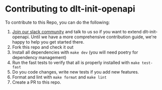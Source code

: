 # Contributing to dlt-init-openapi

To contribute to this Repo, you can do the following:

1. [Join our slack community](https://dlthub.com/community) and talk to us so if you want to extend dlt-init-openapi. Until we have a more comprehensive contribution guide, we're happy to help you get started there.
2. Fork this repo and check it out
3. Install all dependencies with `make dev` (you will need poetry for dependency management)
4. Run the fast tests to verify that all is properly installed with `make test-fast`
5. Do you code changes, write new tests if you add new features.
6. Format and lint with `make format` and `make lint`
7. Create a PR to this repo.